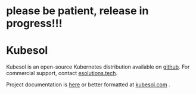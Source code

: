 
# please be patient, release in progress!!!

# Kubesol

Kubesol is an open-source Kubernetes distribution available on [github](https://github.com/eSolutionsGrup/kubesol).
For commercial support, contact [esolutions.tech](https://esolutions.tech).

Project documentation is [here](docs#kubesol) or better formatted at [kubesol.com](https://kubesol.com) .


